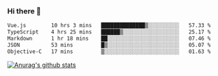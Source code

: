 ### Hi there 👋



<!--
**webB1an/webB1an** is a ✨ _special_ ✨ repository because its `README.md` (this file) appears on your GitHub profile.

Here are some ideas to get you started:

- 🔭 I’m currently working on ...
- 🌱 I’m currently learning ...
- 👯 I’m looking to collaborate on ...
- 🤔 I’m looking for help with ...
- 💬 Ask me about ...
- 📫 How to reach me: ...
- 😄 Pronouns: ...
- ⚡ Fun fact: ...
-->

<!--START_SECTION:waka-->

```txt
Vue.js        10 hrs 3 mins   ██████████████▒░░░░░░░░░░   57.33 %
TypeScript    4 hrs 25 mins   ██████▒░░░░░░░░░░░░░░░░░░   25.17 %
Markdown      1 hr 18 mins    ██░░░░░░░░░░░░░░░░░░░░░░░   07.46 %
JSON          53 mins         █▒░░░░░░░░░░░░░░░░░░░░░░░   05.07 %
Objective-C   17 mins         ▒░░░░░░░░░░░░░░░░░░░░░░░░   01.63 %
```

<!--END_SECTION:waka-->


[![Anurag's github stats](https://github-readme-stats.vercel.app/api?username=webB1an&show_icons=true&theme=radical)](https://github.com/anuraghazra/github-readme-stats)

